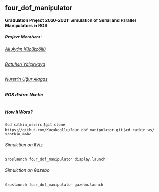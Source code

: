 ## four_dof_manipulator

#### Graduation Project 2020-2021: Simulation of Serial and Parallel Manipulators in ROS


##### Project Members:
###### [Ali Aydın Küçükçöllü](kucukcollu@outlook.com)
###### [Batuhan Yalçınkaya](batuhanyalcinkayayk@gmail.com)
###### [Nurettin Uğur Alagaş](alaugurala@hotmail.com)






##### ROS distro: Noetic <br></br>




##### How it Wors?
`$cd catkin_ws/src`
`$git clone https://github.com/Kucukcollu/four_dof_manipulator.git`
`$cd catkin_ws/`
`$catkin_make`

###### Simulation on RViz
`$roslaunch four_dof_manipulator display.launch`

###### Simulation on Gazebo
`$roslaunch four_dof_manipulator gazebo.launch`
